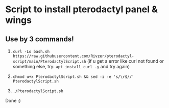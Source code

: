 # Script to install pterodactyl panel &amp; wings
## Use by 3 commands!

1. `curl -Lo bash.sh https://raw.githubusercontent.com/Rivzer/pterodactyl-script/main/PterodactylScript.sh`
  (if u get a error like curl not found or something else, try: `apt install curl -y` and try again)

2. `chmod u+x PterodactylScript.sh && sed -i -e 's/\r$//' PterodactylScript.sh`

3. `./PterodactylScript.sh`

Done :)
